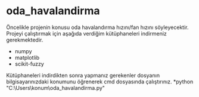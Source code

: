 # oda_havalandirma
 Öncelikle projenin konusu oda havalandırma hızını/fan hızını söyleyecektir.
 Projeyi çalıştırmak için aşağıda verdiğim kütüphaneleri indirmeniz gerekmektedir.
* numpy
* matplotlib
* scikit-fuzzy

Kütüphaneleri indirdikten sonra yapmanız gerekenler dosyanın bilgisayarınızdaki konumunu öğrenerek cmd dosyasında çalıştırınız.
*python "C:\Users\konum\oda_havalandirma.py"




